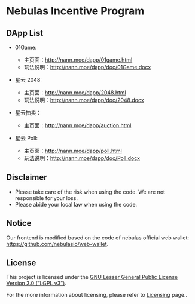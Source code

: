 # Nebulas Incentive Program

## DApp List

* 01Game: 

  * 主页面：<http://nann.moe/dapp/01game.html>
  * 玩法说明：<http://nann.moe/dapp/doc/01Game.docx>
* 星云 2048:
  - 主页面：<http://nann.moe/dapp/2048.html>
  - 玩法说明：<http://nann.moe/dapp/doc/2048.docx>
* 星云拍卖：
  - 主页面：<http://nann.moe/dapp/auction.html>
* 星云 Poll:
  * 主页面：<http://nann.moe/dapp/poll.html>
  * 玩法说明：<http://nann.moe/dapp/doc/Poll.docx>

## Disclaimer

- Please take care of the risk when using the code. We are not responsible for your loss.
- Please abide your local law when using the code.

## Notice

Our frontend is modified based on the code of nebulas official web wallet: <https://github.com/nebulasio/web-wallet>.

## License

This project is licensed under the [GNU Lesser General Public License Version 3.0 (“LGPL v3”)](https://www.gnu.org/licenses/lgpl-3.0.en.html).

For the more information about licensing, please refer to [Licensing](https://github.com/nebulasio/wiki/blob/master/licensing.md) page..

